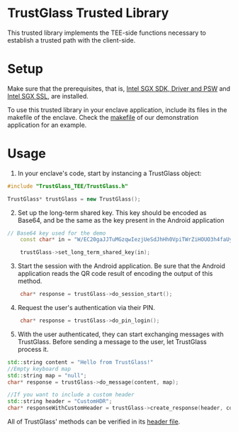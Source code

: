 # TrustGlass Trusted Library

This trusted library implements the TEE-side functions necessary to establish a trusted path with the client-side.

# Setup

Make sure that the prerequisites, that is, 
[Intel SGX SDK, Driver and PSW](https://github.com/intel/linux-sgx) and [Intel SGX SSL](https://github.com/intel/intel-sgx-ssl), are installed.

To use this trusted library in your enclave application, include its files in the makefile of the enclave.
Check the [makefile](/Demo/EnclaveApp/Makefile) of our demonstration application for an example.

# Usage
1. In your enclave's code, start by instancing a TrustGlass object:
```cpp
#include "TrustGlass_TEE/TrustGlass.h"

TrustGlass* trustGlass = new TrustGlass();
```

2. Set up the long-term shared key. This key should be encoded as Base64, and be the same as the key present in the Android application
```cpp
// Base64 key used for the demo
    const char* in = "W/EC20gaJJTuMGzqwIezjUeSdJhHh0VpiTWrZiHOUO3h4faUyy9ALcImwphBIFoawXDVfj2jti28    yjYAQJJcHMZwsRkx37iwO6sWL+6xPcF+bUuG3G174Itc2wV+7poGNH2D9q2umCLJC/l+6UdyTvjp    CBNd6EEkMk0SeJzp0MGNVn7zYcs7C6H7FhqwL9lP94Bl6nw7r8kHx9KPVQh+krlGzHmoc5Z+wIx4    qkQ61smpc4jsOcfWSzcIWXEbTM8LK8LZYF4g+jbKvZ/bbDhCX6U381eZhZ0y8yanC5B98Lw9QtRM    tV9Ge05XcHSA8jpMtngdo/+BIlRADwNuAWPGLg=="

    trustGlass->set_long_term_shared_key(in);
```

3. Start the session with the Android application. Be sure that the Android application reads the QR code result of encoding the output of this method.
```cpp
    char* response = trustGlass->do_session_start();
```

4. Request the user's authentication via their PIN.
```cpp
    char* response = trustGlass->do_pin_login();
```

5. With the user authenticated, they can start exchanging messages with TrustGlass. Before sending a message to the user, let TrustGlass process it.
```cpp
std::string content = "Hello from TrustGlass!"
//Empty keyboard map
std::string map = "null";
char* response = trustGlass->do_message(content, map);

//If you want to include a custom header
std::string header = "CustomHDR";
char* responseWithCustomHeader = trustGlass->create_response(header, content, map, true)->generate_final();
```

All of TrustGlass' methods can be verified in its [header file](/TrustGlass_TEE/TrustGlass.h).